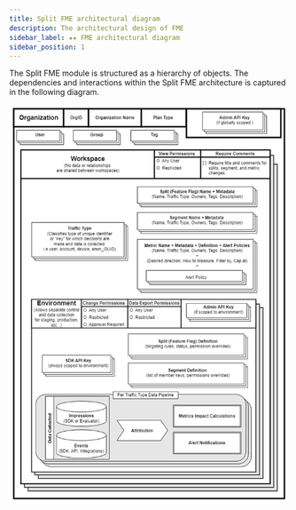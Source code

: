 ```yaml
---
title: Split FME architectural diagram
description: The architectural design of FME
sidebar_label: ★★ FME architectural diagram
sidebar_position: 1
---
```


The Split FME module is structured as a hierarchy of objects. The dependencies and interactions within the Split FME architecture is captured in the following diagram.

![FME architectural diagram](./static/fme-architectural-diagram.png)